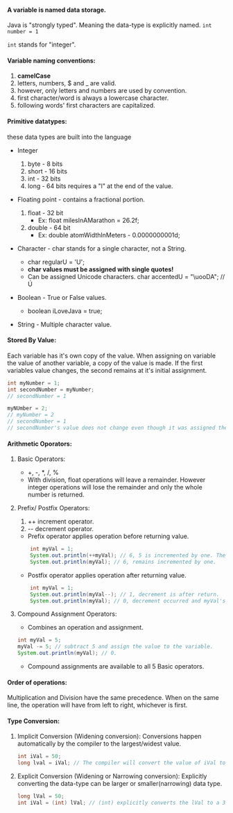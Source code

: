 #### A variable is named data storage.

Java is "strongly typed". Meaning the data-type is explicitly named.
`int number = 1`

`int` stands for "integer".

#### Variable naming conventions:
1. **camelCase**
2. letters, numbers, $ and _ are valid.
3. however, only letters and numbers are used by convention.
4. first character/word is always a lowercase character.
5. following words' first characters are capitalized.

#### Primitive datatypes:
these data types are built into the language
* Integer 
	1. byte - 8 bits
	2. short - 16 bits
	3. int - 32 bits
	4. long - 64 bits requires a "l" at the end of the value.

* Floating point - contains a fractional portion.
	1. float - 32 bit 
		* Ex: float milesInAMarathon = 26.2f;
	2. double - 64 bit 
		* Ex: double atomWidthInMeters - 0.0000000001d;

* Character - char stands for a single character, not a String.
	* char regularU = 'U';
	* **char values must be assigned with single quotes!**
	* Can be assigned Unicode characters. char accentedU = "\uooDA"; // Ú

* Boolean - True or False values.
	* boolean iLoveJava = true;

* String - Multiple character value.


#### Stored By Value:
Each variable has it's own copy of the value. When assigning on variable the value of another variable, a copy of the value is made. If the first variables value changes, the second remains at it's initial assignment.

```Java
int myNumber = 1;
int secondNumber = myNumber;
// secondNumber = 1

myNUmber = 2;
// myNumber = 2
// secondNumber = 1
// secondNumber's value does not change even though it was assigned the value of myNumber when created.
```

#### Arithmetic Oporators:
1. Basic Operators:
	* +, -, *, /, %
	* With division, float operations will leave a remainder. However integer operations will lose the remainder and only the whole number is returned. 

2. Prefix/ Postfix Operators:
	1. ++ increment operator. 
	2. -- decrement operator.
	
	* Prefix operator applies operation before returning value.
	``` Java
		int myVal = 1;
		System.out.println(++myVal); // 6, 5 is incremented by one. Then returned.
		System.out.println(myVal); // 6, remains incremented by one.
	```	
	* Postfix operator applies operation after returning value.
	```Java
		int myVal = 1;
		System.out.println(myVal--); // 1, decrement is after return.
		System.out.println(myVal); // 0, decrement occurred and myVal's value has changed.
	```
	
3. Compound Assignment Operators:
	* Combines an operation and assignment.
	```Java
	int myVal = 5;
	myVal -= 5; // subtract 5 and assign the value to the variable.
	System.out.println(myVal); // 0. 
	```
	* Compound assignments are available to all 5 Basic operators. 


#### Order of operations:

Multiplication and Division have the same precedence.
When on the same line, the operation will have from left to right, whichever is first. 


#### Type Conversion:
1. Implicit Conversion (Widening conversion):
	Conversions happen automatically by the compiler to the largest/widest value.
	```JAVA
	int iVal = 50;
	long lval = iVal; // The compiler will convert the value of iVal to be a long data type.
	```

2. Explicit Conversion (Widening or Narrowing conversion):
	Explicitly converting the data-type can be larger or smaller(narrowing) data type.
	```Java
	long lVal = 50;
	int iVal = (int) lVal; // (int) explicitly converts the lVal to a 32 bit variable.
	```